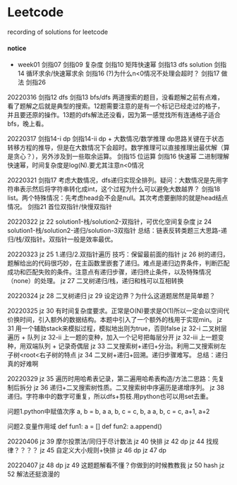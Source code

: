 # Leetcode
recording of solutions for leetcode

#### notice
- week01
剑指07
剑指09 复杂度
剑指10 矩阵快速幂
剑指13 dfs solution
剑指14 循环求余/快速幂求余
剑指16 (?)为什么n<0情况不处理会超时？
剑指17 做法
剑指26


20220316
剑指12 dfs
剑指13 bfs/dfs
两道搜索的题目，没看题解之前有点难，看了题解之后就是典型的搜索。12题需要注意的是有一个标记已经走过的格子，并且要还原的操作。13题的dfs解法还没看，因为第一感觉找所有连通格子适合bfs，晚上看。

20220317
剑指14-i dp
剑指14-ii dp + 大数情况/数学推理
dp思路关键在于状态转移方程的推导，但是在大数情况下会超时。数学推理可以直接推理出最优解（算是贪心？），另外涉及到一些取余运算。
剑指15 位运算
剑指16 快速幂
二进制理解快速幂，时间复杂度是log(N).要尤其注意n<0情况

20220321
剑指17 考虑大数情况，dfs递归实现全排列。疑问：大数情况是先用字符串表示然后将字符串转化成int，这个过程为什么可以避免大数越界？
剑指18 list。两个特殊情况：先考虑head会不会是null。其次考虑要删除的就是head结点情况。
剑指21 首位双指针/快慢双指针

20220322
jz 22 solution1-栈/solution2-双指针，可优化空间复杂度
jz 24 solution1-栈/solution2-递归/solution-3双指针
总结：链表反转类题三大思路-递归/栈/双指针。双指针一般是效率最优。

20220323
jz 25 1.递归/2.双指针遍历 技巧：保留最前面的指针
jz 26 树的递归，题解给出的代码很巧妙，在主函数里嵌套了递归。难点是递归边界条件，判断匹配成功和匹配失败的条件。注意点有递归步骤，递归终止条件，以及特殊情况（none）的处理。
jz 27 二叉树递归/栈，递归和栈可以互相转换

20220324
jz 28 二叉树递归
jz 29 设定边界？为什么这道题居然是简单题？

20220325
jz 30 有时间复杂度要求。正常是O(N)要求是O(1)所以一定会以空间代价换时间，引入额外的数据结构。本题中引入了一个额外的栈用于实现min。
jz 31 用一个辅助stack来模拟过程，模拟地出则为true，否则false
jz 32-i 二叉树层遍历 + 队列
jz 32-ii 上一题的变种，加入一个记号把每层分开
jz 32-iii 上一题变种，用双端队列 + 记录奇偶层
jz 33 二叉搜索树+递归+分治。利用二叉搜索树左子树<root<右子树的特点
jz 34 二叉树+递归+回溯。递归步骤难写。
总结：递归真的好难啊

20220329
jz 35 遍历时用哈希表记录，第二遍用哈希表构造/方法二思路：先复制后拆分
jz 36 递归+二叉搜索树性质。二叉搜索树中序遍历是递增序列。
jz 38 递归。字符串中的数字可重复，所以dfs+剪枝.用python也可以用set去重。

问题1.python中赋值次序
a, b = b, a
a, b, c = c, b, a
a, b, c = c, a+1, a+2

问题2.变量作用域
def fun1:
    a = []
    def fun2:
        a.append()

20220406
jz 39 摩尔投票法/同归于尽计数法
jz 40 快排 
jz 42 dp
jz 44 找规律？？？？
jz 45 自定义大小规则+快排
jz 46 dp
jz 47 dp

20220407
jz 48 dp
jz 49 这题题解看不懂？你做到的时候教教我
jz 50 hash
jz 52 解法还挺浪漫的